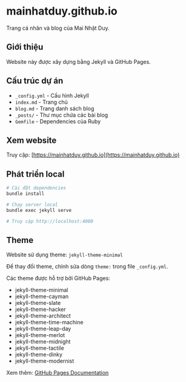 # mainhatduy.github.io

Trang cá nhân và blog của Mai Nhật Duy.

## Giới thiệu

Website này được xây dựng bằng Jekyll và GitHub Pages.

## Cấu trúc dự án

- `_config.yml` - Cấu hình Jekyll
- `index.md` - Trang chủ
- `blog.md` - Trang danh sách blog
- `_posts/` - Thư mục chứa các bài blog
- `Gemfile` - Dependencies của Ruby

## Xem website

Truy cập: [https://mainhatduy.github.io](https://mainhatduy.github.io)

## Phát triển local

```bash
# Cài đặt dependencies
bundle install

# Chạy server local
bundle exec jekyll serve

# Truy cập http://localhost:4000
```

## Theme

Website sử dụng theme: `jekyll-theme-minimal`

Để thay đổi theme, chỉnh sửa dòng `theme:` trong file `_config.yml`.

Các theme được hỗ trợ bởi GitHub Pages:
- jekyll-theme-minimal
- jekyll-theme-cayman
- jekyll-theme-slate
- jekyll-theme-hacker
- jekyll-theme-architect
- jekyll-theme-time-machine
- jekyll-theme-leap-day
- jekyll-theme-merlot
- jekyll-theme-midnight
- jekyll-theme-tactile
- jekyll-theme-dinky
- jekyll-theme-modernist

Xem thêm: [GitHub Pages Documentation](https://docs.github.com/en/pages/setting-up-a-github-pages-site-with-jekyll/adding-a-theme-to-your-github-pages-site-using-jekyll)

